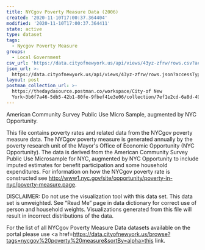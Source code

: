 ```yaml
---
title: NYCgov Poverty Measure Data (2006)
created: '2020-11-10T17:00:37.364404'
modified: '2020-11-10T17:00:37.364411'
state: active
type: dataset
tags:
  - Nycgov Poverty Measure
groups:
  - Local Government
csv_url: 'https://data.cityofnewyork.us/api/views/43yz-zfrw/rows.csv?accessType=DOWNLOAD'
json_url: >-
  https://data.cityofnewyork.us/api/views/43yz-zfrw/rows.json?accessType=DOWNLOAD
layout: post
postman_collection_url: >-
  https://thedaydasource.postman.co/workspace/City-of New
  York~3b6f7a46-5db5-42b1-80fe-9fbef41e3e06/collection/7ef1e2cd-6a8d-49ee-bb7f-e182fbb7ca34
---
```

American Community Survey Public Use Micro Sample, augmented by NYC Opportunity.

This file contains poverty rates and related data from the NYCgov poverty measure data. The NYCgov poverty measure is generated annually by the poverty research unit of the Mayor's Office of Economic Opportunity (NYC Opportunity). The data is derived from the American Community Survey Public Use Microsample for NYC, augmented by NYC Opportunity to include imputed estimates for benefit participation and some household expenditures. For information on how the NYCgov poverty rate is constructed see http://www1.nyc.gov/site/opportunity/poverty-in-nyc/poverty-measure.page.

DISCLAIMER:</b> Do not use the visualization tool with this data set.  This data set is unweighted.  See “Read Me” page in data dictionary for correct use of person and household weights.  Visualizations generated from this file will result in incorrect distributions of the data.

For the list of all NYCgov Poverty Measure Data datasets available on the portal please use <a href=https://data.cityofnewyork.us/browse?tags=nycgov%20poverty%20measure&sortBy=alpha>this link.</a>

